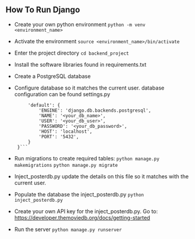 ## How To Run Django
- Create your own python environment
```python -m venv <environment_name>```

- Activate the environment
```source <environment_name>/bin/activate```

- Enter the project directory
```cd backend_project```

- Install the software libraries found in requirements.txt

- Create a PostgreSQL database

- Configure database so it matches the current user. database configuration can be found settings.py

   ```DATABASES = {
        'default': {
            'ENGINE': 'django.db.backends.postgresql',
            'NAME': '<your_db_name>',
            'USER': '<your_db_user>',
            'PASSWORD': '<your_db_password>',
            'HOST': 'localhost',
            'PORT': '5432',
        }
    }```

- Run migrations to create required tables: 
    ```python manage.py makemigrations```
    ```python manage.py migrate```

- Inject_posterdb.py update the details on this file so it matches with the current user.

- Populate the database the inject_posterdb.py 
    ```python inject_posterdb.py```

- Create your own API key for the inject_posterdb.py. 
    Go to: https://developer.themoviedb.org/docs/getting-started

- Run the server
```python manage.py runserver```